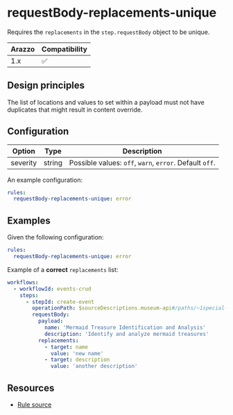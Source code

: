 # requestBody-replacements-unique

Requires the `replacements` in the `step.requestBody` object to be unique.

| Arazzo | Compatibility |
| ------ | ------------- |
| 1.x    | ✅            |

## Design principles

The list of locations and values to set within a payload must not have duplicates that might result in content override.

## Configuration

| Option   | Type   | Description                                             |
| -------- | ------ | ------------------------------------------------------- |
| severity | string | Possible values: `off`, `warn`, `error`. Default `off`. |

An example configuration:

```yaml
rules:
  requestBody-replacements-unique: error
```

## Examples

Given the following configuration:

```yaml
rules:
  requestBody-replacements-unique: error
```

Example of a **correct** `replacements` list:

```yaml Correct example
workflows:
  - workflowId: events-crud
    steps:
      - stepId: create-event
        operationPath: $sourceDescriptions.museum-api#/paths/~1special-events/post
        requestBody:
          payload:
            name: 'Mermaid Treasure Identification and Analysis'
            description: 'Identify and analyze mermaid treasures'
          replacements:
            - target: name
              value: 'new name'
            - target: description
              value: 'another description'
```

## Resources

- [Rule source](https://github.com/Redocly/redocly-cli/blob/main/packages/core/src/rules/arazzo/requestBody-replacements-unique.ts)
